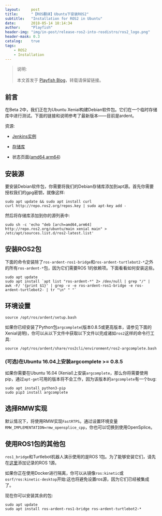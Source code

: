 ```yaml
---
layout:     post
title:      "【ROS翻译】Ubuntu下安装ROS2"
subtitle:   "Installation for ROS2 in Ubuntu"
date:       2018-05-14 18:14:34
author:     "Playfish"
header-img: "img/in-post/release-ros2-into-rosdistro/ros2_logo.png"
header-mask: 0.3
catalog:    true
tags:
    - ROS2
    - Installation
---
```



> 说明:<br><br>
> 本文首发于 [Playfish Blog](http://carlzhang.club/2018/05/14/install-ros2/)，转载请保留链接。


## 前言

在Beta 2中，我们正在为Ubuntu Xenial构建Debian软件包。它们在一个临时存储库中进行测试。下面的链接和说明参考了最新版本——目前是ardent。

资源:

 * [Jenkins实例][1]

 * [存储库][2]

 * 状态页面([amd64][3],[arm64][4])

## 安装源

要安装Debian软件包，你需要将我们的Debian存储库添加到apt源。首先你需要授权我们的gpg密钥，就像这样:
```
sudo apt update && sudo apt install curl
curl http://repo.ros2.org/repos.key | sudo apt-key add -
```

然后将存储库添加到你的源列表中:
```
sudo sh -c 'echo "deb [arch=amd64,arm64] http://repo.ros2.org/ubuntu/main xenial main" > /etc/apt/sources.list.d/ros2-latest.list'
```

## 安装ROS2包

下面的命令安装除了`ros-ardent-ros1-bridge`和`ros-ardent-turtlebot2-*`之外的所有`ros-ardent-*`包，因为它们需要ROS 1的依赖项。下面看看如何安装这些。
```
sudo apt update
sudo apt install `apt list "ros-ardent-*" 2> /dev/null | grep "/" | awk -F/ '{print $1}' | grep -v -e ros-ardent-ros1-bridge -e ros-ardent-turtlebot2- | tr "\n" " "`
```

## 环境设置
```
source /opt/ros/ardent/setup.bash
```

如果你已经安装了Python包`argcomplete`(版本0.8.5或更高版本，请参见下面的Xenial说明)，你可以从以下文件中获取以下文件以完成诸如`ros2`这样的命令行工具:
```
source /opt/ros/ardent/share/ros2cli/environment/ros2-argcomplete.bash
```

### (可选)在Ubuntu 16.04上安装argcomplete >= 0.8.5
如果你需要在Ubuntu 16.04 (Xenial)上安装`argcomplete`，那么你将需要使用pip，通过`apt-get`可用的版本将不会工作，因为该版本的`argcomplete`有一个bug:
```
sudo apt install python3-pip
sudo pip3 install argcomplete
```

## 选择RMW实现
默认情况下，将使用RMW实现`FastRTPS`。通过设置环境变量`RMW_IMPLEMENTATION=rmw_opensplice_cpp`，你也可以切换到使用OpenSplice。

## 使用ROS1包的其他包
`ros1_bridge`和Turtlebot机器人演示使用的是ROS 1包。为了能够安装它们，请先在[这里][5]添加记录的ROS 1源。

如果你正在使用Docker进行隔离，你可以从镜像`ros:kinetic`或`osrf/ros:kinetic-desktop`开始:这也将避免设置ros源，因为它们已经被集成了。

现在你可以安装其余的包:
```
sudo apt update
sudo apt install ros-ardent-ros1-bridge ros-ardent-turtlebot2-*
```

[1]: build.ros2.org
[2]: http://repo.ros2.org/
[3]: http://repo.ros2.org/status_page/ros_ardent_default.html
[4]: http://repo.ros2.org/status_page/ros_ardent_uxv8.html
[5]: wiki.ros.org/Installation/Ubuntu?distro=kinetic
